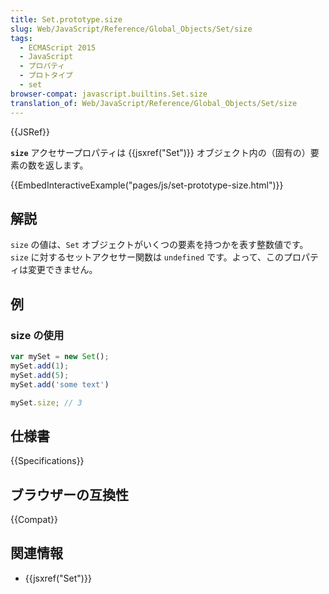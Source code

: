 ```yaml
---
title: Set.prototype.size
slug: Web/JavaScript/Reference/Global_Objects/Set/size
tags:
  - ECMAScript 2015
  - JavaScript
  - プロパティ
  - プロトタイプ
  - set
browser-compat: javascript.builtins.Set.size
translation_of: Web/JavaScript/Reference/Global_Objects/Set/size
---
```

{{JSRef}}

**`size`** アクセサープロパティは {{jsxref("Set")}} オブジェクト内の（固有の）要素の数を返します。

{{EmbedInteractiveExample("pages/js/set-prototype-size.html")}}

## 解説

`size` の値は、`Set` オブジェクトがいくつの要素を持つかを表す整数値です。`size` に対するセットアクセサー関数は `undefined` です。よって、このプロパティは変更できません。

## 例

### size の使用

```js
var mySet = new Set();
mySet.add(1);
mySet.add(5);
mySet.add('some text')

mySet.size; // 3
```

## 仕様書

{{Specifications}}

## ブラウザーの互換性

{{Compat}}

## 関連情報

- {{jsxref("Set")}}
